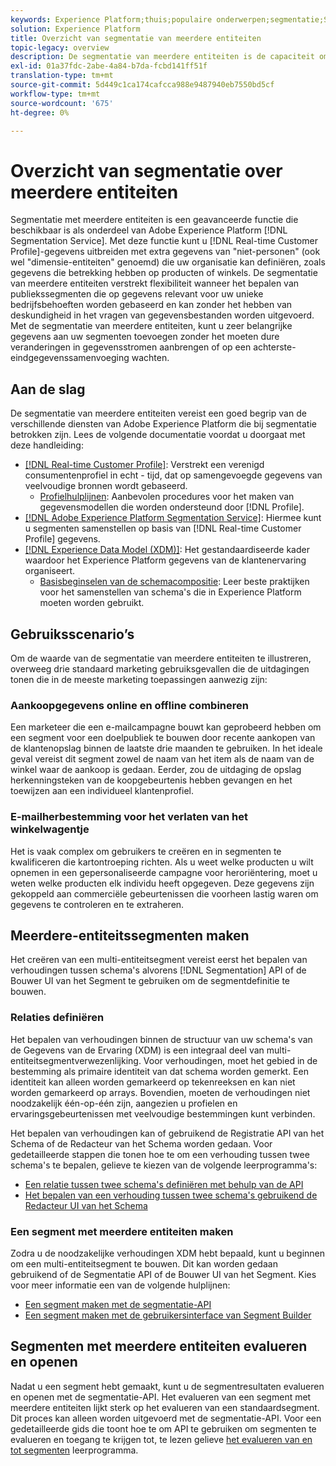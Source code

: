 ```yaml
---
keywords: Experience Platform;thuis;populaire onderwerpen;segmentatie;Segmentering;segmentservice;segmenten;segmenten;meerdere entiteiten;segmentatie over meerdere entiteiten;segmenten over meerdere entiteiten;
solution: Experience Platform
title: Overzicht van segmentatie van meerdere entiteiten
topic-legacy: overview
description: De segmentatie van meerdere entiteiten is de capaciteit om de gegevens van het Profiel met extra gegevens uit te breiden die op producten, opslag, of andere niet-profielklassen worden gebaseerd. Zodra verbonden, worden de gegevens van extra klassen beschikbaar alsof zij aan het schema van het Profiel inheems waren.
exl-id: 01a37fdc-2abe-4a84-b7da-fcbd141ff51f
translation-type: tm+mt
source-git-commit: 5d449c1ca174cafcca988e9487940eb7550bd5cf
workflow-type: tm+mt
source-wordcount: '675'
ht-degree: 0%

---
```


# Overzicht van segmentatie over meerdere entiteiten

Segmentatie met meerdere entiteiten is een geavanceerde functie die beschikbaar is als onderdeel van Adobe Experience Platform [!DNL Segmentation Service]. Met deze functie kunt u [!DNL Real-time Customer Profile]-gegevens uitbreiden met extra gegevens van &quot;niet-personen&quot; (ook wel &quot;dimensie-entiteiten&quot; genoemd) die uw organisatie kan definiëren, zoals gegevens die betrekking hebben op producten of winkels. De segmentatie van meerdere entiteiten verstrekt flexibiliteit wanneer het bepalen van publiekssegmenten die op gegevens relevant voor uw unieke bedrijfsbehoeften worden gebaseerd en kan zonder het hebben van deskundigheid in het vragen van gegevensbestanden worden uitgevoerd. Met de segmentatie van meerdere entiteiten, kunt u zeer belangrijke gegevens aan uw segmenten toevoegen zonder het moeten dure veranderingen in gegevensstromen aanbrengen of op een achterste-eindgegevenssamenvoeging wachten.

## Aan de slag

De segmentatie van meerdere entiteiten vereist een goed begrip van de verschillende diensten van Adobe Experience Platform die bij segmentatie betrokken zijn. Lees de volgende documentatie voordat u doorgaat met deze handleiding:

* [[!DNL Real-time Customer Profile]](../profile/home.md): Verstrekt een verenigd consumentenprofiel in echt - tijd, dat op samengevoegde gegevens van veelvoudige bronnen wordt gebaseerd.
   * [Profielhulplijnen](../profile/guardrails.md): Aanbevolen procedures voor het maken van gegevensmodellen die worden ondersteund door  [!DNL Profile].
* [[!DNL Adobe Experience Platform Segmentation Service]](./home.md): Hiermee kunt u segmenten samenstellen op basis van  [!DNL Real-time Customer Profile] gegevens.
* [[!DNL Experience Data Model (XDM)]](../xdm/home.md): Het gestandaardiseerde kader waardoor het Experience Platform gegevens van de klantenervaring organiseert.
   * [Basisbeginselen van de schemacompositie](../xdm/schema/composition.md#union): Leer beste praktijken voor het samenstellen van schema&#39;s die in Experience Platform moeten worden gebruikt.

## Gebruiksscenario’s

Om de waarde van de segmentatie van meerdere entiteiten te illustreren, overweeg drie standaard marketing gebruiksgevallen die de uitdagingen tonen die in de meeste marketing toepassingen aanwezig zijn:

### Aankoopgegevens online en offline combineren

Een marketeer die een e-mailcampagne bouwt kan geprobeerd hebben om een segment voor een doelpubliek te bouwen door recente aankopen van de klantenopslag binnen de laatste drie maanden te gebruiken. In het ideale geval vereist dit segment zowel de naam van het item als de naam van de winkel waar de aankoop is gedaan. Eerder, zou de uitdaging de opslag herkenningsteken van de koopgebeurtenis hebben gevangen en het toewijzen aan een individueel klantenprofiel.

### E-mailherbestemming voor het verlaten van het winkelwagentje

Het is vaak complex om gebruikers te creëren en in segmenten te kwalificeren die kartontroeping richten. Als u weet welke producten u wilt opnemen in een gepersonaliseerde campagne voor heroriëntering, moet u weten welke producten elk individu heeft opgegeven. Deze gegevens zijn gekoppeld aan commerciële gebeurtenissen die voorheen lastig waren om gegevens te controleren en te extraheren.

## Meerdere-entiteitssegmenten maken

Het creëren van een multi-entiteitsegment vereist eerst het bepalen van verhoudingen tussen schema&#39;s alvorens [!DNL Segmentation] API of de Bouwer UI van het Segment te gebruiken om de segmentdefinitie te bouwen.

### Relaties definiëren

Het bepalen van verhoudingen binnen de structuur van uw schema&#39;s van de Gegevens van de Ervaring (XDM) is een integraal deel van multi-entiteitsegmentverwezenlijking. Voor verhoudingen, moet het gebied in de bestemming als primaire identiteit van dat schema worden gemerkt. Een identiteit kan alleen worden gemarkeerd op tekenreeksen en kan niet worden gemarkeerd op arrays. Bovendien, moeten de verhoudingen niet noodzakelijk één-op-één zijn, aangezien u profielen en ervaringsgebeurtenissen met veelvoudige bestemmingen kunt verbinden.

Het bepalen van verhoudingen kan of gebruikend de Registratie API van het Schema of de Redacteur van het Schema worden gedaan. Voor gedetailleerde stappen die tonen hoe te om een verhouding tussen twee schema&#39;s te bepalen, gelieve te kiezen van de volgende leerprogramma&#39;s:

* [Een relatie tussen twee schema&#39;s definiëren met behulp van de API](../xdm/tutorials/relationship-api.md)
* [Het bepalen van een verhouding tussen twee schema&#39;s gebruikend de Redacteur UI van het Schema](../xdm/tutorials/relationship-ui.md)

### Een segment met meerdere entiteiten maken

Zodra u de noodzakelijke verhoudingen XDM hebt bepaald, kunt u beginnen om een multi-entiteitsegment te bouwen. Dit kan worden gedaan gebruikend of de Segmentatie API of de Bouwer UI van het Segment. Kies voor meer informatie een van de volgende hulplijnen:

* [Een segment maken met de segmentatie-API](./tutorials/create-a-segment.md)
* [Een segment maken met de gebruikersinterface van Segment Builder](./ui/overview.md)

## Segmenten met meerdere entiteiten evalueren en openen

Nadat u een segment hebt gemaakt, kunt u de segmentresultaten evalueren en openen met de segmentatie-API. Het evalueren van een segment met meerdere entiteiten lijkt sterk op het evalueren van een standaardsegment. Dit proces kan alleen worden uitgevoerd met de segmentatie-API. Voor een gedetailleerde gids die toont hoe te om API te gebruiken om segmenten te evalueren en toegang te krijgen tot, te lezen gelieve [het evalueren van en tot segmenten](./tutorials/evaluate-a-segment.md) leerprogramma.
